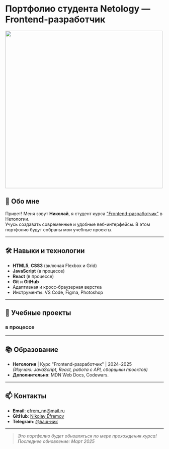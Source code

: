 # Портфолио студента Netology — Frontend-разработчик

<img src="https://sun9-73.userapi.com/impf/iSjCNAXmSTxLxo6JJ4UwgjPDPx5PnU74xXthQA/vr6uQRku5GM.jpg?size=989x843&quality=96&sign=4768ef8cbd2a31cca801c16537e50c58&type=album" width="500">

## 👋 Обо мне
Привет! Меня зовут **Николай**, я студент курса ["Frontend-разработчик"](https://netology.ru/programs/front-end-basic) в Нетологии.  
Учусь создавать современные и удобные веб-интерфейсы. В этом портфолио будут собраны мои учебные проекты.

---

## 🛠 Навыки и технологии
- **HTML5**, **CSS3** (включая Flexbox и Grid)
- **JavaScript** (в процессе)
- **React** (в процессе)
- **Git** и **GitHub**
- Адаптивная и кросс-браузерная верстка
- Инструменты: VS Code, Figma, Photoshop

---

## 📂 Учебные проекты

### в процессе

---

## 📚 Образование
- **Нетология** | Курс "Frontend-разработчик" | 2024–2025  
  *(Изучаю: JavaScript, React, работа с API, сборщики проектов)*
- **Дополнительно**: MDN Web Docs, Codewars.

---

## 📫 Контакты
- **Email**: efrem_nn@mail.ru
- **GitHub**: [Nikolay Efremov](https://github.com/efrem005)
- **Telegram**: [@ваш-ник](https://t.me/efrem_nn)

---

> *Это портфолио будет обновляться по мере прохождения курса!*  
> *Последнее обновление: Март 2025*